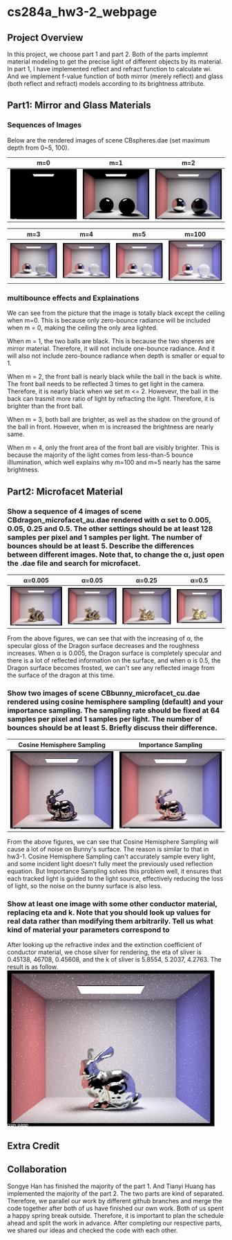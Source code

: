 # cs284a_hw3-2_webpage

## Project Overview

In this project, we choose part 1 and part 2. Both of the parts implemnt material modeling to get the precise light of different objects by its material. In part 1, I have implemented reflect and refract function to calculate wi. And we implement f-value function of both mirror (merely reflect) and glass (both reflect and refract) models according to its brightness attribute. 


## Part1: Mirror and Glass Materials

### Sequences of Images
Below are the rendered images of scene CBspheres.dae (set maximum depth from 0~5, 100).

m=0 | m=1 | m=2
:---: | :---: | :---:
![](/pic/CBspheres_0.png) | ![](/pic/CBspheres_1.png) | ![](/pic/CBspheres_2.png) 

m=3 | m=4 | m=5 | m=100
:---: | :---: | :---: | :---:
![](/pic/CBspheres_3.png) | ![](/pic/CBspheres_4.png) | ![](/pic/CBspheres_5.png) | ![](/pic/CBspheres_100.png)

### multibounce effects and Explainations
We can see from the picture that the image is totally black except the ceiling when m=0. This is because only zero-bounce radiance will be included when m = 0, making the ceiling the only area lighted. 

When m = 1, the two balls are black. This is because the two shperes are mirror material. Therefore, it will not include one-bounce radiance. And it will also not include zero-bounce radiance when depth is smaller or equal to 1. 

When m = 2, the front ball is nearly black while the ball in the back is white. The front ball needs to be reflected 3 times to get light in the camera. Therefore, it is nearly black when we set m <= 2. Howevevr, the ball in the back can trasmit more ratio of light by refracting the light. Therefore, it is brighter than the front ball.

When m = 3, both ball are brighter, as well as the shadow on the ground of the ball in front. However, when m is increased the brightness are nearly same. 

When m = 4, only the front area of the front ball are visibly brighter. This is because the majority of the light comes from less-than-5 bounce illlumination, which well explains why m=100 and m=5 nearly has the same brightness. 


## Part2: Microfacet Material
### Show a sequence of 4 images of scene CBdragon_microfacet_au.dae rendered with α set to 0.005, 0.05, 0.25 and 0.5. The other settings should be at least 128 samples per pixel and 1 samples per light. The number of bounces should be at least 5. Describe the differences between different images. Note that, to change the α, just open the .dae file and search for microfacet.

α=0.005 | α=0.05 | α=0.25 | α=0.5
:---: | :---: | :---: | :---:
![](/pic/2-1-0005.png) | ![](/pic/2-1-005.png) | ![](/pic/2-1-025.png) | ![](/pic/2-1-05.png)

From the above figures, we can see that with the increasing of α, the specular gloss of the Dragon surface decreases and the roughness increases. When α is 0.005, the Dragon surface is completely specular and there is a lot of reflected information on the surface, and when α is 0.5, the Dragon surface becomes frosted, we can't see any reflected image from the surface of the dragon at this time.

### Show two images of scene CBbunny_microfacet_cu.dae rendered using cosine hemisphere sampling (default) and your importance sampling. The sampling rate should be fixed at 64 samples per pixel and 1 samples per light. The number of bounces should be at least 5. Briefly discuss their difference.

Cosine Hemisphere Sampling | Importance Sampling
:---: |:---:
![](/pic/2-2-c.png) | ![](/pic/2-2-i.png)

From the above figures, we can see that Cosine Hemisphere Sampling will cause a lot of noise on Bunny's surface. The reason is similar to that in hw3-1. Cosine Hemisphere Sampling can't accurately sample every light, and some incident light doesn't fully meet the previously used reflection equation. But Importance Sampling solves this problem well, it ensures that each tracked light is guided to the light source, effectively reducing the loss of light, so the noise on the bunny surface is also less.

### Show at least one image with some other conductor material, replacing eta and k. Note that you should look up values for real data rather than modifying them arbitrarily. Tell us what kind of material your parameters correspond to
After looking up the refractive index and the extinction coefficient of conductor material, we chose silver for rendering, the eta of sliver is 0.45138, 46708, 0.45608, and the k of sliver is 5.8554, 5.2037, 4.2763. The result is as follow.
![](/pic/2-3-1.png)

## Extra Credit



## Collaboration

Songye Han has finished the majority of the part 1. And Tianyi Huang has implemented the majority of the part 2. The two parts are kind of separated. Therefore, we parallel our work by different github branches and merge the code together after both of us have finished our own work. 
Both of us spent a happy spring break outside. Therefore, it is important to plan the schedule ahead and split the work in advance. After completing our respective parts, we shared our ideas and checked the code with each other. 
